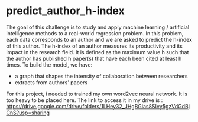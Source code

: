 # predict_author_h-index
The goal of this challenge is to study and apply machine learning / artificial intelligence methods to a real-world regression problem. In this problem, each data corresponds to an author and we are asked to predict the h-index of this author. The h-index of an author measures its productivity and its impact in the research field. It is defined as the maximum value h such that the author has published h paper(s) that have each been cited at least h times. To build the model, we have:

- a graph that shapes the intensity of collaboration between researchers
- extracts from authors' papers

For this project, i needed to trained my own word2vec neural network. It is too heavy to be placed here.
The link to access it in my drive is : https://drive.google.com/drive/folders/1LHey32_JHgBGias8SIvy5gzVdGdBjCnS?usp=sharing
